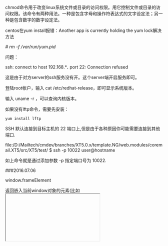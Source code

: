 chmod命令用于改变linux系统文件或目录的访问权限。用它控制文件或目录的访问权限。该命令有两种用法。一种是包含字母和操作符表达式的文字设定法；另一种是包含数字的数字设定法。

centos在yum install报错：Another app is currently holding the yum lock解决方法

*# rm -f /var/run/yum.pid*


问题：

ssh: connect to host 192.168.***.** port 22: Connection refused

这是由于对方server的ssh服务没有开。这个server端开启服务即可。 

登陆root帐户，输入 cat  /etc/redhat-release，即可显示系统版本。

输入 uname  -r ，可以查询内核版本。

 如果没有lftp命令，需要先安装：

    yum install lftp


SSH 默认连接到目标主机的 22 端口上,但是由于各种原因你可能需要连接到其他端口.

file:/D:/Mailtech/cmdev/branches/XT5.0.x/template.NG/web.modules/coremail.XT5/src/XT5/test/    $ ssh -p 10022 user@hostname

如上命令就是通过添加参数 -p 指定端口号为 10022.


###2016.07.06

window.frameElement

返回嵌入当前window对象的元素(比如 <iframe> 或者 <object>),如果当前window对象已经是顶层窗口,则返回null.


    new Dialog({
        trigger: '#example5',
        height: '400px'
    }).before('show',function() {
        this.set('content', this.activeTrigger.attr('data-src'));
    });




deferred对象就是jQuery的回调函数解决方案。

dtd.resolve()的意思是，将dtd对象的执行状态从"未完成"改为"已完成"，从而触发done()方法。

还存在一个deferred.reject()方法，作用是将dtd对象的执行状态从"未完成"改为"已失败"，从而触发fail()方法。

jQuery提供了deferred.promise()方法。它的作用是，在原来的deferred对象上返回另一个deferred对象，后者只开放与改变执行状态无关的方法（比如done()方法和fail()方法），屏蔽与改变执行状态有关的方法（比如resolve()方法和reject()方法），从而使得执行状态不能被改变。


1） $.Deferred() 生成一个deferred对象。

　　（2） deferred.done() 指定操作成功时的回调函数

　　（3） deferred.fail() 指定操作失败时的回调函数

　　（4） deferred.promise() 没有参数时，返回一个新的deferred对象，该对象的运行状态无法被改变；接受参数时，作用为在参数对象上部署deferred接口。

　　（5） deferred.resolve() 手动改变deferred对象的运行状态为"已完成"，从而立即触发done()方法。

　　（6）deferred.reject() 这个方法与deferred.resolve()正好相反，调用后将deferred对象的运行状态变为"已失败"，从而立即触发fail()方法。

　　（7） $.when() 为多个操作指定回调函数。

除了这些方法以外，deferred对象还有二个重要方法，上面的教程中没有涉及到。

　　（8）deferred.then()

有时为了省事，可以把done()和fail()合在一起写，这就是then()方法。



**打开项目下的.idea文件夹，找到其中的vcs.xml打开，将<mapping directory="" vcs="" />中的vcs的值清空即可**



当一个程序开始启动后，stdin, stdout, and stderr are 0, 1,and 2，其它的文件描述符则排在其后。

 Linux的本质就是一切皆文件，输入输出设备也是以文件形式存在和管理的。

内核启动的时候默认打开这三个I/O设备文件：标准输入文件stdin，标准输出文件stdout，标准错误输出文件stderr，分别得到文件描述符 0, 1, 2。

jQuery.inArray()函数用于在数组中搜索指定的值，并返回其索引值。如果数组中不存在该值，则返回 -1。




2016.07.15


断点调试，查看位置出发函数，   
core  文件proto 函数

熟悉整体布局，函数位置，调用



.sendMessage
.offMessage
.subscribe
.publish
.unsubscribe
